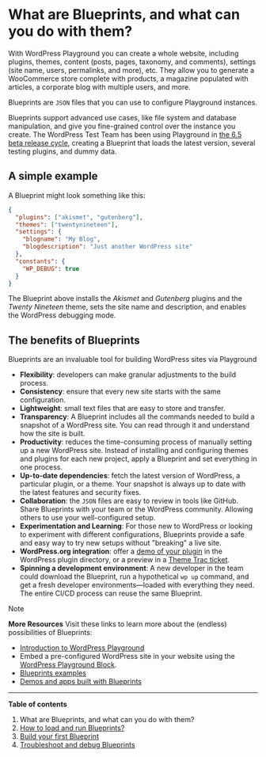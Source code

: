 # What are Blueprints, and what can you do with them?

With WordPress Playground you can create a whole website, including plugins, themes, content (posts, pages, taxonomy, and comments), settings (site name, users, permalinks, and more), etc. They allow you to generate a WooCommerce store complete with products, a magazine populated with articles, a corporate blog with multiple users, and more.

Blueprints are `JSON` files that you can use to configure Playground instances.

Blueprints support advanced use cases, like file system and database manipulation, and give you fine-grained control over the instance you create. The WordPress Test Team has been using Playground in [the 6.5 beta release cycle](https://wordpress.org/news/2024/03/wordpress-6-5-release-candidate-2/), creating a Blueprint that loads the latest version, several testing plugins, and dummy data.

## A simple example

A Blueprint might look something like this:

```json
{
  "plugins": ["akismet", "gutenberg"],
  "themes": ["twentynineteen"],
  "settings": {
    "blogname": "My Blog",
    "blogdescription": "Just another WordPress site"
  },
  "constants": {
    "WP_DEBUG": true
  }
}
```

The Blueprint above installs the _Akismet_ and _Gutenberg_ plugins and the _Twenty Nineteen_ theme, sets the site name and description, and enables the WordPress debugging mode.

## The benefits of Blueprints

Blueprints are an invaluable tool for building WordPress sites via Playground

- **Flexibility**: developers can make granular adjustments to the build process.
- **Consistency**: ensure that every new site starts with the same configuration.
- **Lightweight**: small text files that are easy to store and transfer.
- **Transparency**: A Blueprint includes all the commands needed to build a snapshot of a WordPress site. You can read through it and understand how the site is built.
- **Productivity**: reduces the time-consuming process of manually setting up a new WordPress site. Instead of installing and configuring themes and plugins for each new project, apply a Blueprint and set everything in one process. 
- **Up-to-date dependencies**: fetch the latest version of WordPress, a particular plugin, or a theme. Your snapshot is always up to date with the latest features and security fixes.
- **Collaboration**: the `JSON` files are easy to review in tools like GitHub. Share Blueprints with your team or the WordPress community. Allowing others to use your well-configured setup. 
- **Experimentation and Learning**: For those new to WordPress or looking to experiment with different configurations, Blueprints provide a safe and easy way to try new setups without "breaking" a live site.
- **WordPress.org integration**: offer a [demo of your plugin](https://developer.wordpress.org/plugins/wordpress-org/previews-and-blueprints/) in the WordPress plugin directory, or a preview in a [Theme Trac ticket](https://meta.trac.wordpress.org/ticket/7382).
- **Spinning a development environment**: A new developer in the team could download the Blueprint, run a hypothetical `wp up` command, and get a fresh developer environments—loaded with everything they need. The entire CI/CD process can reuse the same Blueprint.

> [!NOTE]
> **More Resources**
> Visit these links to learn more about the (endless) possibilities of Blueprints:
>
> - [Introduction to WordPress Playground](https://developer.wordpress.org/news/2024/04/05/introduction-to-playground-running-wordpress-in-the-browser/)
> - Embed a pre-configured WordPress site in your website using the [WordPress Playground Block](https://wordpress.org/plugins/interactive-code-block/).
> - [Blueprints examples](https://wordpress.github.io/wordpress-playground/blueprints-api/examples)
> - [Demos and apps built with Blueprints](https://wordpress.github.io/wordpress-playground/links-and-resources#apps-built-with-wordpress-playground)

***

**Table of contents**
1. What are Blueprints, and what can you do with them?
2. [How to load and run Blueprints?](./how-to-load-run-blueprints.md)
3. [Build your first Blueprint](./build-your-first-blueprint.md)
4. [Troubleshoot and debug Blueprints](./troubleshoot-debug-blueprints.md)
